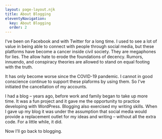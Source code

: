 ```yaml
---
layout: page-layout.njk
title: About Blogging
eleventyNavigation:
  key: About Blogging
  order: 2
---
```

<span class="dropcap">I</span>’ve been on Facebook and with Twitter for a long time. I used to see a lot of value in being able to connect with people through social media, but these platforms have become a cancer inside civil society. They are megaphones for lies. The allow hate to erode the foundations of decency. Rumors, innuendo, and conspiracy theories are allowed to stand on equal footing with the truth.

It has only become worse since the COVID-19 pandemic. I cannot in good conscience continue to support these plaforms by using them. So I’ve initiated the cancellation of my accounts.

I had a blog – years ago, before work and family began to take up more time. It was a fun project and it gave me the opportunity to practice developing with WordPress. Blogging also exercised my writing skills. When I gave up my blog it was under the assumption that social media would provide a replacement outlet for my ideas and writing – without all the extra code. For a little while, it did.

Now I’ll go back to blogging.